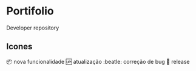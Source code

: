 # Portifolio
Developer repository

## Icones

:package: nova funcionalidade
:up: atualização
:beatle: correção de bug
:checkered_flag: release